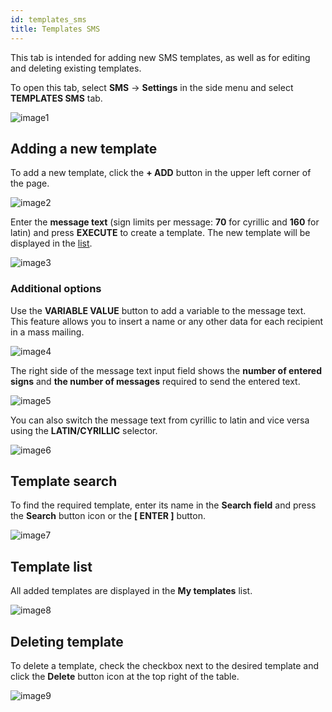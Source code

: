 ```yaml
---
id: templates_sms
title: Templates SMS
---
```


This tab is intended for adding new SMS templates, as well as for editing and deleting existing templates.

To open this tab, select **SMS** → **Settings** in the side menu and select **TEMPLATES SMS** tab.

![image1](/img/en/client_settings_templates_sms/image1.png)

## Adding a new template

To add a new template, click the **+ ADD** button in the upper left corner of the page.

![image2](/img/en/client_settings_templates_sms/image2.png)

Enter the **message text** (sign limits per message: **70** for cyrillic and **160** for latin) and press **EXECUTE** to create a template. The new template will be displayed in the [list](#template-list).

![image3](/img/en/client_settings_templates_sms/image3.png)

### Additional options

Use the **VARIABLE VALUE** button to add a variable to the message text. This feature allows you to insert a name or any other data for each recipient in a mass mailing.

![image4](/img/en/client_settings_templates_sms/image4.png)

The right side of the message text input field shows the **number of entered signs** and **the number of messages** required to send the entered text.

![image5](/img/en/client_settings_templates_sms/image5.png)

You can also switch the message text from cyrillic to latin and vice versa using the **LATIN/CYRILLIC** selector.

![image6](/img/en/client_settings_templates_sms/image6.png)

## Template search

To find the required template, enter its name in the **Search field** and press the **Search** button icon or the **[ ENTER ]** button.

![image7](/img/en/client_settings_templates_sms/image7.png)

## Template list

All added templates are displayed in the **My templates** list.

![image8](/img/en/client_settings_templates_sms/image8.png)

## Deleting template

To delete a template, check the checkbox next to the desired template and click the **Delete** button icon at the top right of the table.

![image9](/img/en/client_settings_templates_sms/image9.png)
